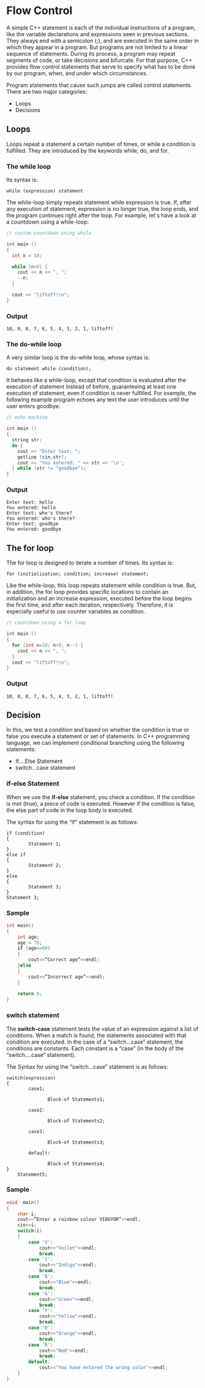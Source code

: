 # Flow Control
A simple C++ statement is each of the individual instructions of a program, like the variable declarations and expressions seen in previous sections. They always end with a semicolon (;), and are executed in the same order in which they appear in a program. But programs are not limited to a linear sequence of statements. During its process, a program may repeat segments of code, or take decisions and bifurcate. For that purpose, C++ provides flow control statements that serve to specify what has to be done by our program, when, and under which circumstances.

Program statements that cause such jumps are called control statements. There are two major categories:

* Loops
* Decisions

## Loops
Loops repeat a statement a certain number of times, or while a condition is fulfilled. They are introduced by the keywords while, do, and for.

### The while loop
Its syntax is:

``` 
while (expression) statement
```

The while-loop simply repeats statement while expression is true. If, after any execution of statement, expression is no longer true, the loop ends, and the program continues right after the loop. For example, let's have a look at a countdown using a while-loop:
``` C++
// custom countdown using while

int main ()
{
  int n = 10;

  while (n>0) {
    cout << n << ", ";
    --n;
  }

  cout << "liftoff!\n";
}
```
### Output
```
10, 9, 8, 7, 6, 5, 4, 3, 2, 1, liftoff!
```
### The do-while loop

A very similar loop is the do-while loop, whose syntax is:
```
do statement while (condition);
```

It behaves like a while-loop, except that condition is evaluated after the execution of statement instead of before, guaranteeing at least one execution of statement, even if condition is never fulfilled. For example, the following example program echoes any text the user introduces until the user enters goodbye:

``` C++
// echo machine

int main ()
{
  string str;
  do {
    cout << "Enter text: ";
    getline (cin,str);
    cout << "You entered: " << str << '\n';
  } while (str != "goodbye");
}
```
### Output
```
Enter text: hello
You entered: hello
Enter text: who's there?
You entered: who's there?
Enter text: goodbye
You entered: goodbye
```
## The for loop
The for loop is designed to iterate a number of times. Its syntax is:
```
for (initialization; condition; increase) statement;
```

Like the while-loop, this loop repeats statement while condition is true. But, in addition, the for loop provides specific locations to contain an initialization and an increase expression, executed before the loop begins the first time, and after each iteration, respectively. Therefore, it is especially useful to use counter variables as condition.

```C++
// countdown using a for loop

int main ()
{
  for (int n=10; n>0; n--) {
    cout << n << ", ";
  }
  cout << "liftoff!\n";
}
```

### Output
```
10, 9, 8, 7, 6, 5, 4, 3, 2, 1, liftoff!
```
## Decision
In this, we test a condition and based on whether the condition is true or false you execute a statement or set of statements. In C++ programming language, we can implement conditional branching using the following statements:

* If….Else Statement
* switch…case statement

### if-else Statement

When we use the **if-else** statement, you check a condition. If the condition is met (true), a piece of code is executed.  However if the condition is false, the else part of code in the loop body is executed.

The syntax for using the “if” statement is as follows:
```
if (condition)
{
        Statement 1;
}
else if
{
        Statement 2;
}
else
{
        Statement 3;
}
Statement 3;
```
### Sample

```C++
int main()
{
    int age;
    age = 70;
    if (age<=60)
    {
        cout<<”Correct age”<<endl;
    }else
    {
        cout<<”Incorrect age”<<endl;
    }
     
    return 0;
}
```
### switch statement

The **switch-case** statement tests the value of an expression against a list of conditions. When a match is found, the statements associated with that condition are executed. In the case of a “switch…case” statement, the conditions are constants. Each constant is a “case” (in the body of the “switch….case” statement).

The Syntax for using the “switch…case” statement is as follows:
```
switch(expression)
{
        case1;
 
               Block-of Statements1;
 
        case2:
  
               Block-of Statements2;
 
        case3:
 
               Block-of Statements3;
 
        default:
 
               Block-of Statements4;
}
    Statement5;
```
### Sample
```C++
void  main()
{
    char i;
    cout<<”Enter a rainbow colour VIBGYOR”<<endl;
    cin>>i;
    switch(i)
    {
        case 'V':
            cout<<"Voilet"<<endl;
            break;
        case 'I':
            cout<<"Indigo"<<endl;
            break;
        case 'B':
            cout<<"Blue"<<endl;
            break;
        case 'G':
            cout<<"Green"<<endl;
            break;
        case 'Y':
            cout<<"Yellow"<<endl;
            break;
        case 'O':
            cout<<"Orange"<<endl;
            break;
        case 'R':
            cout<<"Red"<<endl;
            break;
        default:
            cout<<"You have entered the wrong color"<<endl;
    }
}
```


